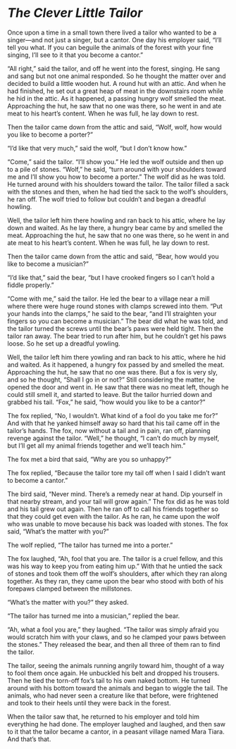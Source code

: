# ***The Clever Little Tailor***



Once upon a time in a small town there lived a tailor who wanted to be a singer—and not just a singer, but a cantor. One day his employer said, “I’ll tell you what. If you can beguile the animals of the forest with your fine singing, I’ll see to it that you become a cantor.”

“All right,” said the tailor, and off he went into the forest, singing. He sang and sang but not one animal responded. So he thought the matter over and decided to build a little wooden hut. A round hut with an attic. And when he had finished, he set out a great heap of meat in the downstairs room while he hid in the attic. As it happened, a passing hungry wolf smelled the meat. Approaching the hut, he saw that no one was there, so he went in and ate meat to his heart’s content. When he was full, he lay down to rest.

Then the tailor came down from the attic and said, “Wolf, wolf, how would you like to become a porter?”

“I’d like that very much,” said the wolf, “but I don’t know how.”

“Come,” said the tailor. “I’ll show you.” He led the wolf outside and then up to a pile of stones. “Wolf,” he said, “turn around with your shoulders toward me and I’ll show you how to become a porter.” The wolf did as he was told. He turned around with his shoulders toward the tailor. The tailor filled a sack with the stones and then, when he had tied the sack to the wolf’s shoulders, he ran off. The wolf tried to follow but couldn’t and began a dreadful howling.

Well, the tailor left him there howling and ran back to his attic, where he lay down and waited. As he lay there, a hungry bear came by and smelled the meat. Approaching the hut, he saw that no one was there, so he went in and ate meat to his heart’s content. When he was full, he lay down to rest.

Then the tailor came down from the attic and said, “Bear, how would you like to become a musician?”

“I’d like that,” said the bear, “but I have crooked fingers so I can’t hold a fiddle properly.”

“Come with me,” said the tailor. He led the bear to a village near a mill where there were huge round stones with clamps screwed into them. “Put your hands into the clamps,” he said to the bear, “and I’ll straighten your fingers so you can become a musician.” The bear did what he was told, and the tailor turned the screws until the bear’s paws were held tight. Then the tailor ran away. The bear tried to run after him, but he couldn’t get his paws loose. So he set up a dreadful yowling.

Well, the tailor left him there yowling and ran back to his attic, where he hid and waited. As it happened, a hungry fox passed by and smelled the meat. Approaching the hut, he saw that no one was there. But a fox is very sly, and so he thought, “Shall I go in or not?” Still considering the matter, he opened the door and went in. He saw that there was no meat left, though he could still smell it, and started to leave. But the tailor hurried down and grabbed his tail. “Fox,” he said, “how would you like to be a cantor?”

The fox replied, “No, I wouldn’t. What kind of a fool do you take me for?” And with that he yanked himself away so hard that his tail came off in the tailor’s hands. The fox, now without a tail and in pain, ran off, planning revenge against the tailor. “Well,” he thought, “I can’t do much by myself, but I’ll get all my animal friends together and we’ll teach him.”

The fox met a bird that said, “Why are you so unhappy?”

The fox replied, “Because the tailor tore my tail off when I said I didn’t want to become a cantor.”

The bird said, “Never mind. There’s a remedy near at hand. Dip yourself in that nearby stream, and your tail will grow again.” The fox did as he was told and his tail grew out again. Then he ran off to call his friends together so that they could get even with the tailor. As he ran, he came upon the wolf who was unable to move because his back was loaded with stones. The fox said, “What’s the matter with you?”

The wolf replied, “The tailor has turned me into a porter.”

The fox laughed, “Ah, fool that you are. The tailor is a cruel fellow, and this was his way to keep you from eating him up.” With that he untied the sack of stones and took them off the wolf’s shoulders, after which they ran along together. As they ran, they came upon the bear who stood with both of his forepaws clamped between the millstones.

“What’s the matter with you?” they asked.

“The tailor has turned me into a musician,” replied the bear.

“Ah, what a fool you are,” they laughed. “The tailor was simply afraid you would scratch him with your claws, and so he clamped your paws between the stones.” They released the bear, and then all three of them ran to find the tailor.

The tailor, seeing the animals running angrily toward him, thought of a way to fool them once again. He unbuckled his belt and dropped his trousers. Then he tied the torn-off fox’s tail to his own naked bottom. He turned around with his bottom toward the animals and began to wiggle the tail. The animals, who had never seen a creature like that before, were frightened and took to their heels until they were back in the forest.

When the tailor saw that, he returned to his employer and told him everything he had done. The employer laughed and laughed, and then saw to it that the tailor became a cantor, in a peasant village named Mara Tiara. And that’s that.